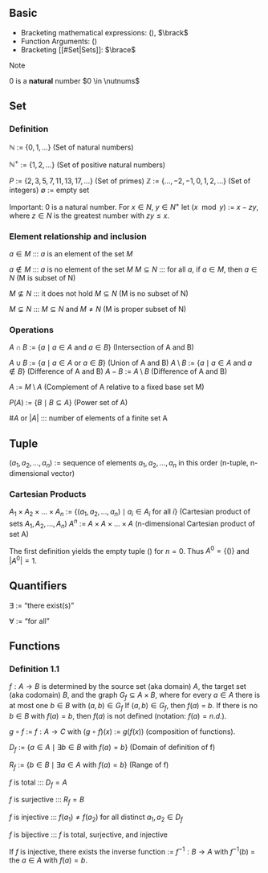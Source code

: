 ## Basic
- Bracketing mathematical expressions: $\lparen \rparen$, $\brack$
- Function Arguments: $\lparen \rparen$
- Bracketing [[#Set|Sets]]: $\brace$

>[!Note]
>0 is a **natural** number $0 \in \nutnums$
>


## Set
### Definition
$\mathbb{N}$ := $\{0, 1, \ldots\}$ (Set of natural numbers)
<!--SR:!2024-10-07,4,274-->
$\mathbb{N}^+$ := $\{1, 2, \ldots\}$ (Set of positive natural numbers)
<!--SR:!2024-10-07,4,274-->
$P$ := $\{2, 3, 5, 7, 11, 13, 17, \ldots\}$ (Set of primes)
$\mathbb{Z}$ := $\{\ldots, -2, -1, 0, 1, 2, \ldots\}$ (Set of integers)
$\emptyset$ := empty set
<!--SR:!2024-10-06,3,250-->
Important: $0$ is a natural number.
For $x \in N$, $y \in N^+$ let $(x \mod y)$ := $x - zy$, where $z \in N$ is the greatest number with $zy \leq x$.
### Element relationship and inclusion
$a \in M$ ::: $a$ is an element of the set $M$
<!--SR:!2024-10-07,4,274!2000-01-01,1,250-->
$a \notin M$ ::: $a$ is no element of the set $M$
$M \subseteq N$ ::: for all $a$, if $a \in M$, then $a \in N$ (M is subset of N)
<!--SR:!2024-10-07,4,274!2000-01-01,1,250-->
$M \not\subseteq N$ ::: it does not hold $M \subseteq N$ (M is no subset of N)
<!--SR:!2000-01-01,1,250!2024-10-07,4,274-->
$M \subsetneq N$ ::: $M \subseteq N$ and $M \neq N$ (M is proper subset of N)
<!--SR:!2024-10-06,3,254!2000-01-01,1,250-->
### Operations
$A \cap B$ := $\{a \mid a \in A \text{ and } a \in B\}$ (Intersection of A and B)
<!--SR:!2024-10-04,1,234-->
$A \cup B$ := $\{a \mid a \in A \text{ or } a \in B\}$ (Union of A and B)
$A \setminus B$ := $\{a \mid a \in A \text{ and } a \notin B\}$ (Difference of A and B)
$A - B$ := $A \setminus B$ (Difference of A and B)
<!--SR:!2024-10-06,3,254-->
$A$ := $M \setminus A$ (Complement of A relative to a fixed base set M)
<!--SR:!2024-10-04,1,234-->
$P(A)$ := $\{B \mid B \subseteq A\}$ (Power set of A)
<!--SR:!2024-10-04,1,234-->
$\#A$ or $|A|$ ::: number of elements of a finite set A
<!--SR:!2024-10-07,4,270!2000-01-01,1,250-->
## Tuple
$(a_1, a_2, \ldots, a_n)$ := sequence of elements $a_1, a_2, \ldots, a_n$ in this order (n-tuple, n-dimensional vector)
<!--SR:!2024-10-07,4,274-->
### Cartesian Products
$A_1 \times A_2 \times \ldots \times A_n$ := $\{(a_1, a_2, \ldots, a_n) \mid a_i \in A_i \text{ for all } i\}$ (Cartesian product of sets $A_1,A_2, \ldots, A_n$)
$A^n$ := $A \times A \times \ldots \times A$ (n-dimensional Cartesian product of set A)
<!--SR:!2024-10-04,1,234-->
The first definition yields the empty tuple $( )$ for $n = 0$. Thus $A^0 = \{( )\}$ and $|A^0| = 1$.
## Quantifiers
$\exists$ := “there exist(s)”
<!--SR:!2024-10-07,4,274-->
$\forall$ := “for all”
## Functions
### Definition 1.1
$f : A \to B$ is determined by the source set (aka domain) $A$, the target set (aka codomain) $B$, and the graph $G_f \subseteq A \times B$, where for every $a \in A$ there is at most one $b \in B$ with $(a, b) \in G_f$
If $(a, b) \in G_f$, then $f(a)$ = $b$.
If there is no $b \in B$ with $f(a) = b$, then $f(a)$ is not defined (notation: $f(a) = n.d.$).

$g \circ f$ := $f : A \to C$ with $(g \circ f)(x)$ := $g(f(x))$ (composition of functions).
<!--SR:!2024-10-06,3,254-->
$D_f$ := $\{a \in A \mid \exists b \in B \text{ with } f(a) = b\}$ (Domain of definition of f)
<!--SR:!2024-10-06,3,254-->
$R_f$ := $\{b \in B \mid \exists a \in A \text{ with } f(a) = b\}$ (Range of f)
<!--SR:!2024-10-07,4,270-->
$f$ is total ::: $D_f = A$
<!--SR:!2024-10-06,3,254!2000-01-01,1,250-->
$f$ is surjective ::: $R_f = B$
<!--SR:!2000-01-01,1,250!2024-10-06,3,254-->
$f$ is injective ::: $f(a_1) \neq f(a_2)$ for all distinct $a_1, a_2 \in D_f$
<!--SR:!2000-01-01,1,250!2024-10-06,3,254-->
$f$ is bijective ::: $f$ is total, surjective, and injective
<!--SR:!2024-10-07,4,274!2000-01-01,1,250-->
If $f$ is injective, there exists the inverse function := $f^{-1} : B \to A$ with $f^{-1}(b)$ = the $a \in A$ with $f(a) = b$.
<!--SR:!2024-10-06,3,254-->
